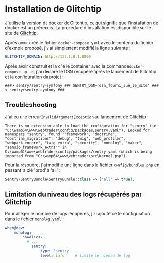 # Installation de Glitchtip

J'utilise la version de docker de Glitchtip, ce qui signifie que l'installation de docker est un prérequis.
La procédure d'installation est disponible sur le site de [Glitchtip](https://glitchtip.com/documentation/install).

Après avoir créé le fichier `docker-compose.yaml` avec le contenu du fichier d'exmple proposé, j'y ai simplement modifié la ligne suivante :

```yaml
GLITCHTIP_DOMAIN: http://127.0.0.1:8000
```

Après avoir construit et la c"é le container avec la commande`docker-compose up -d`, j'ai déclaré le DSN récupéré après le lancement de Glitchtip et la configuration du projet :

`###> sentry/sentry-symfony ###
SENTRY_DSN='dsn_fourni_sue_le_site'
###< sentry/sentry-symfony ###`

## Troubleshooting

J'ai eu une erreur`InvalidArgumentException` au lancement de Glitchtip :

`There is no extension able to load the configuration for "sentry" (in "C:\wamp64\www\webtrader\config/packages/sentry.yaml"). Looked for namespace "sentry", found ""framework", "doctrine", "doctrine_migrations", "debug", "twig", "web_profiler", "webpack_encore", "twig_extra", "security", "monolog", "maker", "sensio_framework_extra"" in C:\wamp64\www\webtrader\config/packages/sentry.yaml (which is being imported from "C:\wamp64\www\webtrader\src\Kernel.php").`

Pour la résoudre, j'ai modifié une ligne dans le fichier `config/bundles.php` en passant la clé 'prod' à 'all' :

```php
Sentry\SentryBundle\SentryBundle::class => ['all' => true],
```

## Limitation du niveau des logs récupérés par Glitchtip

Pour alléger le nombre de logs récupérés, j'ai ajouté cette configuration dans le fichier `monolog.yaml` : 

```yaml
when@dev:
    monolog:
        handlers:
          # ...
            sentry:
                type: 'sentry'
                level: info     # limite le niveau de log
```

